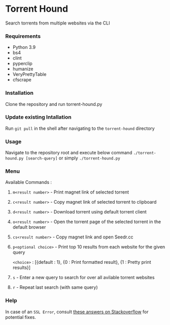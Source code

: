 # Torrent Hound
Search torrents from multiple websites via the CLI


### Requirements
- Python 3.9
- bs4
- clint
- pyperclip
- humanize
- VeryPrettyTable
- cfscrape


### Installation
Clone the repository and run torrent-hound.py


### Update existing Intallation
Run `git pull` in the shell after navigating to the `torrent-hound` directory


### Usage
Navigate to the repository root and execute below command
`./torrent-hound.py [search-query]` or simply `./torrent-hound.py`


### Menu
Available Commands :

  1. `m<result number>` - Print magnet link of selected torrent   
  2. `c<result number>` - Copy magnet link of selected torrent to clipboard
  3. `d<result number>` - Download torrent using default torrent client
  4. `o<result number>` - Open the torrent page of the selected torrent in the default browser
  5. `cs<result number>` - Copy magnet link and open Seedr.cc
  6. `p<optional choice>` - Print top 10 results from each website for the given query
     
     `<choice>` : [{default : 1}, {0 : Print formatted result}, {1 : Pretty print results}]        
  7. `s` - Enter a new query to search for over all avilable torrent websites
  8. `r` - Repeat last search (with same query)


### Help
In case of an `SSL Error`, consult [these answers on Stackoverflow](https://stackoverflow.com/questions/31649390/python-requests-ssl-handshake-failure) for potential fixes.
